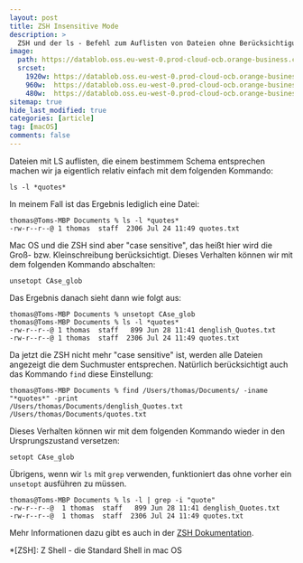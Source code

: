 ```yaml
---
layout: post
title: ZSH Insensitive Mode
description: >
  ZSH und der ls - Befehl zum Auflisten von Dateien ohne Berücksichtigung der Groß- und Kleinschreibung
image: 
  path: https://datablob.oss.eu-west-0.prod-cloud-ocb.orange-business.com/images/zsh.png
  srcset:
    1920w: https://datablob.oss.eu-west-0.prod-cloud-ocb.orange-business.com/images/zsh.png
    960w:  https://datablob.oss.eu-west-0.prod-cloud-ocb.orange-business.com/images/zsh@0,5.png
    480w:  https://datablob.oss.eu-west-0.prod-cloud-ocb.orange-business.com/images/zsh@0,25x.png
sitemap: true
hide_last_modified: true
categories: [article]
tag: [macOS]
comments: false
---
```


Dateien mit LS auflisten, die einem bestimmem Schema entsprechen machen wir ja eigentlich relativ einfach mit dem folgenden Kommando:

~~~console
ls -l *quotes*
~~~~

In meinem Fall ist das Ergebnis lediglich eine Datei:

~~~console
thomas@Toms-MBP Documents % ls -l *quotes*                            
-rw-r--r--@ 1 thomas  staff  2306 Jul 24 11:49 quotes.txt
~~~~

Mac OS und die ZSH sind aber "case sensitive", das heißt hier wird die Groß- bzw. Kleinschreibung berücksichtigt. Dieses Verhalten können wir mit dem folgenden Kommando abschalten:

~~~console
unsetopt CAse_glob
~~~~

Das Ergebnis danach sieht dann wie folgt aus:

~~~console
thomas@Toms-MBP Documents % unsetopt CAse_glob
thomas@Toms-MBP Documents % ls -l *quotes*    
-rw-r--r--@ 1 thomas  staff   899 Jun 28 11:41 denglish_Quotes.txt
-rw-r--r--@ 1 thomas  staff  2306 Jul 24 11:49 quotes.txt
~~~~

Da jetzt die ZSH nicht mehr "case sensitive" ist, werden alle Dateien angezeigt die dem Suchmuster entsprechen. Natürlich berücksichtigt auch das Kommando `find` diese Einstellung:

~~~console
thomas@Toms-MBP Documents % find /Users/thomas/Documents/ -iname "*quotes*" -print
/Users/thomas/Documents/denglish_Quotes.txt
/Users/thomas/Documents/quotes.txt
~~~~

Dieses Verhalten können wir mit dem folgenden Kommando wieder in den Ursprungszustand versetzen:

~~~console
setopt CAse_glob
~~~~

Übrigens, wenn wir `ls` mit `grep` verwenden, funktioniert das ohne vorher ein `unsetopt` ausführen zu müssen.

~~~console
thomas@Toms-MBP Documents % ls -l | grep -i "quote"
-rw-r--r--@  1 thomas  staff   899 Jun 28 11:41 denglish_Quotes.txt
-rw-r--r--@  1 thomas  staff  2306 Jul 24 11:49 quotes.txt
~~~~

Mehr Informationen dazu gibt es auch in der [ZSH Dokumentation](https://zsh.sourceforge.io/Doc/Release/Options).

*[ZSH]: Z Shell - die Standard Shell in mac OS
